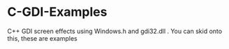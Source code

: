 # C-GDI-Examples
C++ GDI screen effects using Windows.h and gdi32.dll . You can skid onto this, these are examples
